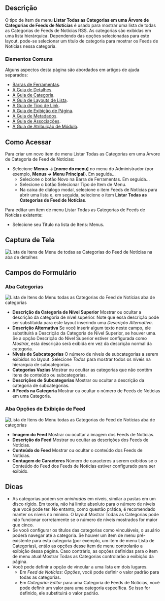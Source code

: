 <!-- Filename: Help4.x:Menu_Item:_List_All_News_Feed_Categories / Display title: Listar Todas as Categorias do Feed de Notícias -->

## Descrição

O tipo de item de menu **Listar Todas as Categorias em uma Árvore de Categorias de Feeds de Notícias** é usado para mostrar uma lista de todas as Categorias de Feeds de Notícias RSS. As categorias são exibidas em uma lista hierárquica. Dependendo das opções selecionadas para este layout, pode-se selecionar um título de categoria para mostrar os Feeds de Notícias nessa categoria.

### Elementos Comuns

Alguns aspectos desta página são abordados em artigos de ajuda separados:

* [Barras de Ferramentas](jdocmanual?article=help/common-elements/toolbars).
* [A Guia de Detalhes](jdocmanual?article=help/menu-items-common/menu-item-details).
* [A Guia de Categoria](jdocmanual?article=help/menu-items-common/menu-item-category).
* [A Guia de Layouts de Lista](jdocmanual?article=help/menu-items-common/menu-item-list-layouts).
* [A Guia de Tipo de Link](jdocmanual?article=help/menu-items-common/menu-item-link-type).
* [A Guia de Exibição de Página](jdocmanual?article=help/menu-items-common/menu-item-page-display).
* [A Guia de Metadados](jdocmanual?article=help/menu-items-common/menu-item-metadata).
* [A Guia de Associações](jdocmanual?article=help/common-elements/edit-associations).
* [A Guia de Atribuição de Módulo](jdocmanual?article=help/menu-items-common/menu-item-module-assignment).

## Como Acessar

Para criar um novo item de menu Listar Todas as Categorias em uma Árvore de Categoria de Feed de Notícias:

- Selecione **Menus → \[nome do menu\]** no menu do Administrador
  (por exemplo, **Menus → Menu Principal**). Em seguida...
  - Selecione o botão Novo na Barra de Ferramentas. Em seguida...
  - Selecione o botão Selecionar Tipo de Item de Menu.
  - Na caixa de diálogo modal, selecione o item Feeds de Notícias para abrir uma lista e,
    em seguida, selecione o item **Listar Todas as Categorias de Feed de Notícias**.

Para editar um item de menu Listar Todas as Categorias de Feeds de Notícias existente:

- Selecione seu Título na lista de Itens: Menus.

## Captura de Tela

![Lista de Itens de Menu de todas as Categorias do Feed de Notícias na aba de detalhes](../../../pt/images/menu-items/news-feeds-list-all-categories-details-tab.png)

## Campos do Formulário

### Aba Categorias

![Lista de Itens do Menu todas as Categorias do Feed de Notícias aba de categorias](../../../pt/images/menu-items/news-feeds-list-all-categories-tree-categories-tab.png)

- **Descrição da Categoria de Nível Superior** Mostrar ou ocultar a descrição da categoria de nível superior. Note que essa descrição pode ser substituída para este layout inserindo uma *Descrição Alternativa*.
- **Descrição Alternativa** Se você inserir algum texto neste campo, ele substituirá a Descrição da Categoria de Nível Superior, se houver uma. Se a opção Descrição do Nível Superior estiver configurada como *Mostrar*, esta descrição será exibida em vez da descrição normal da categoria.
- **Níveis de Subcategorias** O número de níveis de subcategorias a serem exibidos no layout. Selecione *Todos* para mostrar todos os níveis na hierarquia de subcategorias.
- **Categorias Vazias** Mostrar ou ocultar as categorias que não contêm itens de conteúdo ou subcategorias.
- **Descrições de Subcategorias** Mostrar ou ocultar a descrição da categoria de subcategorias.
- **\# Feeds na Categoria** Mostrar ou ocultar o número de Feeds de Notícias em uma Categoria.

### Aba Opções de Exibição de Feed

![Lista de Itens do Menu todas as Categorias do Feed de Notícias aba de categorias](../../../pt/images/menu-items/news-feeds-list-all-categories-tree-feed-display-options-tab.png)

- **Imagem do Feed** Mostrar ou ocultar a imagem dos Feeds de Notícias.
- **Descrição do Feed** Mostrar ou ocultar as descrições dos Feeds de Notícias.
- **Conteúdo do Feed** Mostrar ou ocultar o conteúdo dos Feeds de Notícias.
- **Contagem de Caracteres** Número de caracteres a serem exibidos se o Conteúdo do Feed dos Feeds de Notícias estiver configurado para ser exibido.

## Dicas

- As categorias podem ser *aninhadas* em níveis, similar a pastas em um disco rígido. Em teoria, não há limite absoluto para o número de níveis que você pode ter. No entanto, como questão prática, é recomendado manter os níveis no mínimo. O layout Mostrar Todas as Categorias pode não funcionar corretamente se o número de níveis mostrados for maior que cinco.
- Se você configurar os títulos das categorias como vinculáveis, o usuário poderá navegar até a categoria. Se houver um item de menu pré-existente para esta categoria (por exemplo, um item de menu Lista de Categorias), então as opções desse item de menu controlarão a exibição dessa página. Caso contrário, as opções definidas para o item de menu atual Mostrar Todas as Categorias controlarão a exibição da página.
- Você pode definir a opção de vincular a uma lista em dois lugares.
  - Em *Feed de Notícias: Opções*, você pode definir o valor padrão para todas as categorias.
  - Em *Categoria: Editar* para uma Categoria de Feeds de Notícias, você pode definir um valor para uma categoria específica. Se isso for definido, ele substituirá o valor padrão.

